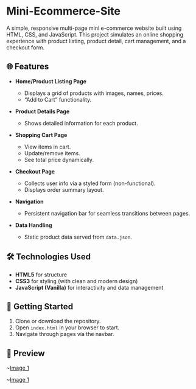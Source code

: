 # Mini-Ecommerce-Site

A simple, responsive multi-page mini e-commerce website built using HTML, CSS, and JavaScript. This project simulates an online shopping experience with product listing, product detail, cart management, and a checkout form.

## 🌐 Features

- **Home/Product Listing Page**
  - Displays a grid of products with images, names, prices.
  - “Add to Cart” functionality.

- **Product Details Page**
  - Shows detailed information for each product.

- **Shopping Cart Page**
  - View items in cart.
  - Update/remove items.
  - See total price dynamically.

- **Checkout Page**
  - Collects user info via a styled form (non-functional).
  - Displays order summary layout.

- **Navigation**
  - Persistent navigation bar for seamless transitions between pages.

- **Data Handling**
  - Static product data served from `data.json`.

## 🛠️ Technologies Used

- **HTML5** for structure
- **CSS3** for styling (with clean and modern design)
- **JavaScript (Vanilla)** for interactivity and data management


## 🚀 Getting Started

1. Clone or download the repository.
2. Open `index.html` in your browser to start.
3. Navigate through pages via the navbar.


## 📸 Preview
~[Image 1](./ScreenShorts/image.png)

~[Image 1](./ScreenShorts/image2.png)


